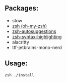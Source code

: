 ## Packages:
- stow
- [zsh (oh-my-zsh)](https://ohmyz.sh/#install)
- [zsh-autosuggestions](https://github.com/zsh-users/zsh-autosuggestions/blob/master/INSTALL.md)
- [zsh-syntax-highlighting](https://github.com/zsh-users/zsh-syntax-highlighting/blob/master/INSTALL.md)
- alacritty
- ttf-jetbrains-mono-nerd

## Usage:
```
zsh ./install
```

